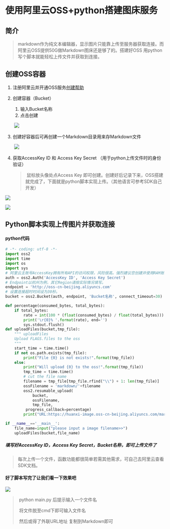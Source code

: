# 使用阿里云OSS+python搭建图床服务

## 简介

> ​	markdown作为纯文本编辑器，显示图片只能靠上传至服务器获取连接。而阿里云OSS提供50G做Markdown图床还是够了的。搭建好OSS 用python写个脚本就能轻松上传文件并获取到连接。

## 创建OSS容器

1. 注册阿里云并开通OSS服务[创建帮助](`https://help.aliyun.com/product/31815.html` )

2. 创建容器（Bucket）

   1. 输入Bucket名称
   2. 点击创建

   ​	 ![](https://huanxi-image.oss-cn-beijing.aliyuncs.com/markdown/20180809181017.png)

3. 创建好容器后可再创建一个Markdown目录用来存Markdown文件

   ​	 ![](https://huanxi-image.oss-cn-beijing.aliyuncs.com/markdown/20180809181824.png)

4. 获取AccessKey ID 和 Access Key Secret （用于python上传文件时的身份验证）

   > ​	鼠标放头像处点Access Key 即可创建。创建好后记录下来，OSS搭建就完成了，下面就是python脚本实现上传。（其他语言可参考SDK自己开发）

![](https://huanxi-image.oss-cn-beijing.aliyuncs.com/markdown/20180809182536.png)

![](https://huanxi-image.oss-cn-beijing.aliyuncs.com/markdown/20180809182631.png)

## Python脚本实现上传图片并获取连接

#### python代码

```python
# -*- coding: utf-8 -*-
import oss2
import time
import os
import sys
# 阿里云主账号AccessKey拥有所有API的访问权限，风险很高。强烈建议您创建并使用RAM账号进行API访问或日常运维，请登录 https://ram.console.aliyun.com 创建RAM账号。
auth = oss2.Auth('AccessKey ID', 'Access Key Secret')
# Endpoint以杭州为例，其它Region请按实际情况填写。
endpoint = 'http://oss-cn-beijing.aliyuncs.com'
# 设置连接超时时间设为30秒。
bucket = oss2.Bucket(auth, endpoint, 'Bucket名称', connect_timeout=30)

def percentage(consumed_bytes, total_bytes):
    if total_bytes:
        rate = int(100 * (float(consumed_bytes) / float(total_bytes)))
        print('\r{0}% '.format(rate), end='')
        sys.stdout.flush()
def uploadFiles(bucket,tmp_file):
    """ uploadFiles
    Upload FLAGS.files to the oss
    """
    start_time = time.time()
    if not os.path.exists(tmp_file):
        print("File {0} is not exists!".format(tmp_file))
    else:
        print("Will upload {0} to the oss!".format(tmp_file))
        tmp_time = time.time()
        # cut the file name
        filename = tmp_file[tmp_file.rfind("\\") + 1: len(tmp_file)]
        ossFilename = 'markdown/'+filename
        oss2.resumable_upload(
            bucket,
            ossFilename,
            tmp_file,
         progress_callback=percentage)
        print("URL:https://huanxi-image.oss-cn-beijing.aliyuncs.com/markdown/"+filename)

if __name__=='__main__':
    file_name=input("please input a image filename>>")
    uploadFiles(bucket,file_name)

```



##### 填写好AccessKey ID，Access Key Secret，Bucket名称，即可上传文件了

> ​	每次上传一个文件，函数功能都很简单若需其他需求，可自己去阿里云查看SDK文档。



#### 好了脚本写完了让我们看一下效果吧

![](https://huanxi-image.oss-cn-beijing.aliyuncs.com/markdown/20180809184152.png)

> ​	python main.py 后提示输入一个文件名
>
> ​	将文件脱至cmd下即可输入文件名
>
> ​	然后或得了外联URL地址 复制到Markdown即可